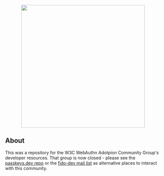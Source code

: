 <p align="center">
<img src="https://github.com/webauthn-adoption/practical-webauthn/blob/main/static/src/images/shield.svg?raw=true" height="400"/>
</p>

## About

This was a repository for the W3C WebAuthn Adotpion Community Group's developer resources. That group is now closed - please see the [passkeys.dev repo](https://github.com/orgs/passkeydeveloper/) or the [fido-dev mail list](https://groups.google.com/a/fidoalliance.org/g/fido-dev) as alternative places to interact with this community.



